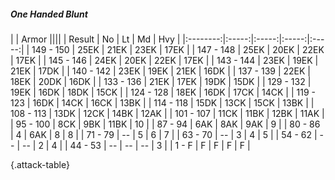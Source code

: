 ##### One Handed Blunt

|      |   Armor   ||||
|   Result   |   No   |   Lt   |   Md   |   Hvy   |
|:--------:|:-----:|:-----:|:-----:|:-----:|
| 149 - 150 | 25EK | 21EK | 23EK | 17EK |
| 147 - 148 | 25EK | 20EK | 22EK | 17EK |
| 145 - 146 | 24EK | 20EK | 22EK | 17EK |
| 143 - 144 | 23EK | 19EK | 21EK | 17DK |
| 140 - 142 | 23EK | 19EK | 21EK | 16DK |
| 137 - 139 | 22EK | 18EK | 20DK | 16DK |
| 133 - 136 | 21EK | 17EK | 19DK | 15DK |
| 129 - 132 | 19EK | 16DK | 18DK | 15CK |
| 124 - 128 | 18EK | 16DK | 17CK | 14CK |
| 119 - 123 | 16DK | 14CK | 16CK | 13BK |
| 114 - 118 | 15DK | 13CK | 15CK | 13BK |
| 108 - 113 | 13DK | 12CK | 14BK | 12AK |
| 101 - 107 | 11CK | 11BK | 12BK | 11AK |
| 95 - 100 | 8CK | 9BK | 11BK | 10 |
| 87 - 94 | 6AK | 8AK | 9AK | 9 |
| 80 - 86 | 4 | 6AK | 8 | 8 |
| 71 - 79 | --  | 5 | 6 | 7 |
| 63 - 70 | --  | 3 | 4 | 5 |
| 54 - 62 | --  | --  | 2 | 4 |
| 44 - 53 | --  | --  | --  | 3 |
| 1 - F | F | F | F | F |

{.attack-table}
